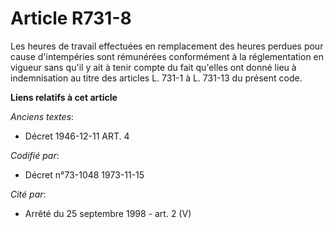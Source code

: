 # Article R731-8

Les heures de travail effectuées en remplacement des heures perdues pour cause d'intempéries sont rémunérées conformément à
la réglementation en vigueur sans qu'il y ait à tenir compte du fait qu'elles ont donné lieu à indemnisation au titre des
articles L. 731-1 à L. 731-13 du présent code.

**Liens relatifs à cet article**

_Anciens textes_:

  - Décret  1946-12-11 ART. 4

_Codifié par_:

  - Décret n°73-1048 1973-11-15

_Cité par_:

  - Arrêté du 25 septembre 1998 - art. 2 (V)
